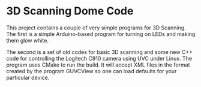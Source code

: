 # 3D Scanning Dome Code

This project contains a couple of very simple programs for 3D Scanning. The first is a simple Arduino-based program for turning on LEDs and making them glow white.

The second is a set of old codes for basic 3D scanning and some new C++ code for controlling the Logitech C910 camera using UVC under Linux. The program uses CMake to run the build. It will accept XML files in the format created by the program GUVCView so one can load defaults for your particular device.

